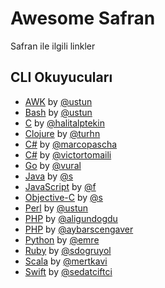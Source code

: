 Awesome Safran
==============

Safran ile ilgili linkler

## CLI Okuyucuları
  
  - [AWK](http://github.com/ustun/safran-perl) by [@ustun](http://github.com/ustun)
  - [Bash](http://github.com/ustun/safran-perl) by [@ustun](http://github.com/ustun)
  - [C](https://github.com/halitalptekin/safran-cli) by [@halitalptekin](https://github.com/halitalptekin/safran-cli)
  - [Clojure](https://github.com/turhn/safran-clj) by [@turhn](https://github.com/turhn)
  - [C#](https://github.com/marcopascha/Safran) by [@marcopascha](https://github.com/marcopascha)
  - [C#](https://github.com/VictorTomaili/Safran.io-Console) by [@victortomaili](https://github.com/VictorTomaili)
  - [Go](http://github.com/vural/safran) by [@vural](http://github.com/vural)
  - [Java](https://github.com/s/SafranJavaCLI) by [@s](https://github.com/s)
  - [JavaScript](http://github.com/f/safran-cli) by [@f](http://github.com/f)
  - [Objective-C](https://github.com/s/SafranObjcCLI) by [@s](https://github.com/s)
  - [Perl](http://github.com/ustun/safran-perl) by [@ustun](http://github.com/ustun)
  - [PHP](http://github.com/aligundogdu/safranCli) by [@aligundogdu](http://github.com/aligundogdu)
  - [PHP](http://github.com/aybarscengaver/safran) by [@aybarscengaver](http://github.com/aybarscengaver)
  - [Python](http://github.com/emre/safran) by [@emre](http://github.com/emre)
  - [Ruby](http://github.com/sdogruyol/safran) by [@sdogruyol](http://github.com/sdogruyol)
  - [Scala](https://github.com/mertkavi/safran) by [@mertkavi](https://github.com/mertkavi)
  - [Swift](https://github.com/sedatciftci/Safran-CLI) by [@sedatciftci](https://github.com/sedatciftci)
  
